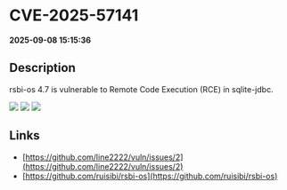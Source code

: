 # CVE-2025-57141

**2025-09-08 15:15:36**

## Description
rsbi-os 4.7 is vulnerable to Remote Code Execution (RCE) in sqlite-jdbc.

![](https://img.shields.io/static/v1?label=Score&message=9.8&color=red)
![](https://img.shields.io/static/v1?label=Severity&message=CRITICAL&color=red)
![](https://img.shields.io/static/v1?label=CWE&message=RCE&color=green)

## Links
- [https://github.com/line2222/vuln/issues/2](https://github.com/line2222/vuln/issues/2)
- [https://github.com/ruisibi/rsbi-os](https://github.com/ruisibi/rsbi-os)
